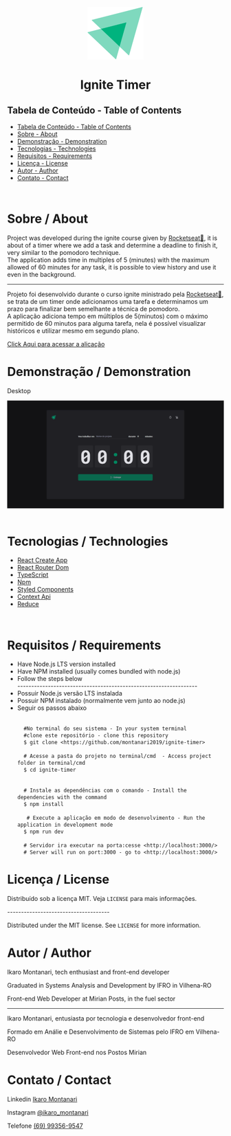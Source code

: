 
<div align="center">
    <img style="max-width: 320px " src="./public/ignite-logo.svg" />
</div>
<h1 align="center" >Ignite Timer</h1 >


<h2 style="" >Tabela de Conteúdo - Table of Contents</h2>

<ul>
   <li><a href="#tabela">Tabela de Conteúdo - Table of Contents</a></li>
   <li><a href="#sobre">Sobre - About</a></li>
   <li><a href="#demonstração">Demonstração - Demonstration</a></li>
   <li><a href="#tecnologias">Tecnologias - Technologies</a></li>
   <li><a href="#requisitos">Requisitos - Requirements</a></li>
   <li><a href="#licença">Licença - License</a></li>
   <li><a href="#autor">Autor - Author</a></li>
   <li><a href="#contato">Contato - Contact</a></li>
</ul>

</br>


# Sobre / About

<p dir="auto">Project was developed during the ignite course given by <a target="_blank" href="https://www.rocketseat.com.br/">Rocketseat💜</a>, it is about of a timer where we add a task and determine a deadline to finish it, very similar to the pomodoro technique. <br/> The application adds time in multiples of 5 (minutes) with the maximum allowed of 60 minutes for any task, it is possible to view history and use it even in the background.</p>

-------------------------------------------------------------------------------------------------

<p dir="auto">Projeto foi desenvolvido durante o curso ignite ministrado pela <a target="_blank" href="https://www.rocketseat.com.br/">Rocketseat💜</a>, se trata de um timer onde adicionamos uma tarefa e determinamos um prazo para finalizar bem semelhante a técnica de pomodoro. <br/> A aplicação adiciona tempo em múltiplos de 5(minutos) com o máximo permitido de 60 minutos para alguma tarefa, nela é possível visualizar históricos e utilizar mesmo em segundo plano.</p>

<p> <a target="_blank" href="https://montanari-timer.onrender.com/">Click Aqui para acessar a alicação</a> </p>


# Demonstração / Demonstration

<p>Desktop</p>

<img style="" src="./public/desktop_demo_timer.gif" />

</br>


</br>

# Tecnologias / Technologies

<ul>
   <li>
    <a target="_blank" href="https://create-react-app.dev/">React Create App</a>
     
   </li>

   <li>
    <a target="_blank" href="https://reactrouter.com/en/main/start/overview">React Router Dom</a>
    </li>
   <li>
        <a  target="_blank"href="https://www.typescriptlang.org/">TypeScript</a>
        
   </li>
   <li>
    <a target="_blank" href="https://www.npmjs.com/">Npm</a>
    </li>

<li>
    <a target="_blank" href="https://styled-components.com/">Styled Components</a>
    </li>



<li>
    <a target="_blank" href="https://reactjs.org/docs/context.html">Context Api</a>
    </li>
    
<li>
    <a target="_blank" href="https://reactjs.org/docs/hooks-reference.html#usereducer">Reduce</a>
    </li>


    
</ul>


</br>

# Requisitos / Requirements

<ul>
   <li>Have Node.js LTS version installed</li>
   <li>Have NPM installed (usually comes bundled with node.js)</li>
   <li>Follow the steps below</li>
-----------------------------------------------------------------
   <li>Possuir Node.js versão LTS instalada</li>
   <li>Possuir NPM instalado (normalmente vem junto ao node.js)</li>
   <li>Seguir os passos abaixo</li>
   
 <br/>

      #No terminal do seu sistema - In your system terminal
      #clone este repositório - clone this repository
      $ git clone <https://github.com/montanari2019/ignite-timer>

      # Acesse a pasta do projeto no terminal/cmd  - Access project folder in terminal/cmd
      $ cd ignite-timer

      
      # Instale as dependências com o comando - Install the dependencies with the command
      $ npm install

       # Execute a aplicação em modo de desenvolvimento - Run the application in development mode
      $ npm run dev

      # Servidor ira executar na porta:cesse <http://localhost:3000/>
      # Server will run on port:3000 - go to <http://localhost:3000/>

</ul>

# Licença / License

<p dir="auto">Distribuído sob a licença MIT. Veja <code>LICENSE</code> para mais informações.</p>
-------------------------------------
<p dir="auto">Distributed under the MIT license. See <code>LICENSE</code> for more information.</p>

# Autor / Author


    
<p dir="auto">Ikaro Montanari, tech enthusiast and front-end developer</p>
<p dir="auto">Graduated in Systems Analysis and Development by IFRO in Vilhena-RO</p>
<p dir="auto">Front-end Web Developer at Mirian Posts, in the fuel sector</p>

---------------------------------------------

<p dir="auto">Ikaro Montanari, entusiasta por tecnologia e desenvolvedor front-end</p>
<p dir="auto">Formado em Análie e Desenvolvimento de Sistemas pelo IFRO em Vilhena-RO</p>
<p dir="auto">Desenvolvedor Web Front-end nos Postos Mirian</p>



# Contato / Contact

<p>Linkedin <a target="_blank" href="https://www.linkedin.com/in/ikaro-montanari-5aa120208/">Ikaro Montanari</a> </p>
<p>Instagram  <a target="_blank" href="https://www.instagram.com/ikaro.montanari/">@ikaro_montanari</a> </p>
<p>Telefone <a target="_blank" href="https://api.whatsapp.com/send?phone=5569993569547&text=Ol%C3%A1%20ikaro">(69) 99356-9547</a> </p>
